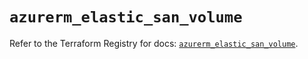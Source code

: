 # `azurerm_elastic_san_volume`

Refer to the Terraform Registry for docs: [`azurerm_elastic_san_volume`](https://registry.terraform.io/providers/hashicorp/azurerm/4.21.0/docs/resources/elastic_san_volume).

